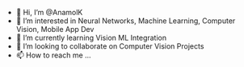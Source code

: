 - 👋 Hi, I’m @AnamolK
- 👀 I’m interested in Neural Networks, Machine Learning, Computer Vision, Mobile App Dev
- 🌱 I’m currently learning Vision ML Integration
- 💞️ I’m looking to collaborate on Computer Vision Projects
- 📫 How to reach me ...


<!---
AnamolK/AnamolK is a ✨ special ✨ repository because its `README.md` (this file) appears on your GitHub profile.
You can click the Preview link to take a look at your changes.
--->
